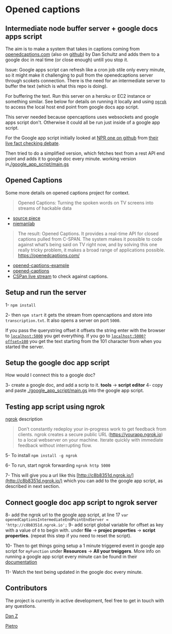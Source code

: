 # Opened captions 
## Intermediate node buffer server + google docs apps script

The aim is to make a system that takes in captions coming from [openedcaptions.com](https://openedcaptions.com) (also on [github](https://github.com/slifty/opened-captions)) by Dan Schultz and adds them to a google doc in real time (or close enough) untill you stop it.

Issue: Google apps script can refresh like a cron job stile only every minute, so it might make it challenging to pull from the openedcaptions server through scokets connection. There is the need for an intermediate server to buffer the text (which is what this repo is doing). 

For buffering the text. Run this server on a heroku or EC2 instance or something similar. See below for details on running it locally and using [`ngrok`](https://github.com/OpenNewsLabs/c-span_opened_captions_server#testing-app-script-using-ngrok) to access the local host end point from google docs app script.

This server needed because opencaptions uses websockets and google apps script don't. Otherwise it could all be run just inside of a google app script.

For the Google app script initially looked at [NPR one on github](https://github.com/nprapps/debates) from [their live fact checking debate](https://source.opennews.org/en-US/articles/how-npr-transcribes-and-fact-checks-debates-live).

Then tried to do a simplified version, which fetches text from a rest API end point and adds it to google doc every minute.
working version in[./google_app_script/main.gs](./google_app_script/main.gs)

## Opened Captions
Some more details on opened captions project for context. 

>Opened Captions: Turning the spoken words on TV screens into streams of hackable data

- [source piece](https://source.opennews.org/en-US/articles/introducing-opened-captions)
- [niemanlab](http://www.niemanlab.org/2012/12/opened-captions-turning-the-spoken-words-on-tv-screens-into-streams-of-hackable-data/)

>The result: Opened Captions. It provides a real-time API for closed captions pulled from C-SPAN. The system makes it possible to code against what’s being said on TV right now, and by solving this one really tricky problem, it makes a broad range of applications possible.
https://openedcaptions.com/ 

- [opened-captions-example](https://github.com/slifty/opened-captions-example) 
- [opened-captions](https://github.com/slifty/opened-captions)
- [CSPan live stream](http://www.stream2watch.cc/live-television/united-states/c-span-live-stream) to check against captions.


## Setup and run the server

1- `npm install` 

2- then `npm start` it gets the stream from opencaptions and store into `transcription.txt`. It also opens a server on port `5000`.

If you pass the querystring offset it offsets the string
enter with the browser to [`localhost:5000`](localhost:5000) you get everything.
If you go to [`localhost:5000?offset=100`](http://localhost:5000?offset=100) you get the text starting from the 101 character from when you started the server.

## Setup the google doc app script
How would I connect this to a google doc?

3- create a google doc, and add a scrip to it. **tools** -> **script editor**
4- copy and paste [./google_app_script/main.gs](./google_app_script/main.gs) into the google app script. 

## Testing app script using ngrok
[ngrok](https://ngrok.com/) description

>Don’t constantly redeploy your in-progress work to get feedback from clients. ngrok creates a secure public URL (https://yourapp.ngrok.io) to a local webserver on your machine. Iterate quickly with immediate feedback without interrupting flow.

5- To install `npm install -g ngrok`

6- To run, start ngrok forwarding  `ngrok http 5000`

7- This will give you a url like this [http://c8b8351d.ngrok.io/](http://c8b8351d.ngrok.io/) which you can add to the google app script, as described in next section. 

## Connect google doc app script to ngrok server

8- add the ngrok url to the google app script, at line 17 `var openedCaptionsIntermediateEndPointEndServer = 'http://c8b8351d.ngrok.io';`
9- add script global variable for offset as key with a value of `0` to begin with.  under **file** -> **projec properties** -> **script properties**. (repeat this step if you need to reset the script).

10- Then to get things going setup a 1 minute triggered event in google app script  for `myFunction` under **Resources** -> **All your treiggers**. More info on running a google app script every minute can be found in their [documentation](https://deveopers.google.com/apps-script/guides/triggers/installable#time-driven_triggers)

11- Watch the text being updated in the google doc every minute.


## Contributors

The project is currently in active development, feel free to get in touch with any questions.


[Dan Z](https://github.com/impronunciable)

[Pietro](https://github.com/pietrop)